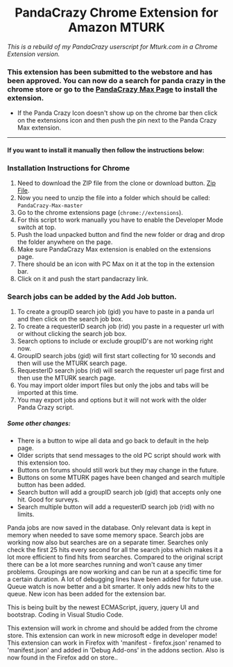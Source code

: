 <h1 align="center">PandaCrazy Chrome Extension for Amazon MTURK</h1>

*This is a rebuild of my PandaCrazy userscript for Mturk.com in a Chrome Extension version.*

### This extension has been submitted to the webstore and has been approved. You can now do a search for panda crazy in the chrome store or go to the [PandaCrazy Max Page](https://chrome.google.com/webstore/detail/pandacrazy-max/gefompgkggmjbcihdkdbfddhjnnceipm) to install the extension.
* If the Panda Crazy Icon doesn't show up on the chrome bar then click on the extensions icon and then push the pin next to the Panda Crazy Max extension.

-----
#### If you want to install it manually then follow the instructions below:
### Installation Instructions for Chrome
1. Need to download the ZIP file from the clone or download button. [Zip File](https://github.com/JohnnyRS/PandaCrazy-Max/archive/master.zip).
1. Now you need to unzip the file into a folder which should be called: `PandaCrazy-Max-master`
1. Go to the chrome extensions page (`chrome://extensions`).
1. For this script to work manually you have to enable the Developer Mode switch at top.
1. Push the load unpacked button and find the new folder or drag and drop the folder anywhere on the page.
1. Make sure PandaCrazy Max extension is enabled on the extensions page.
1. There should be an icon with PC Max on it at the top in the extension bar.
1. Click on it and push the start pandacrazy link.

### Search jobs can be added by the Add Job button.
1. To create a groupID search job (gid) you have to paste in a panda url and then click on the search job box.
1. To create a requesterID search job (rid) you paste in a requester url with or without clicking the search job box.
1. Search options to include or exclude groupID's are not working right now.
1. GroupID search jobs (gid) will first start collecting for 10 seconds and then will use the MTURK search page.
1. RequesterID search jobs (rid) will search the requester url page first and then use the MTURK search page.
1. You may import older import files but only the jobs and tabs will be imported at this time.
1. You may export jobs and options but it will not work with the older Panda Crazy script.

##### Some other changes:
* There is a button to wipe all data and go back to default in the help page.
* Older scripts that send messages to the old PC script should work with this extension too.
* Buttons on forums should still work but they may change in the future.
* Buttons on some MTURK pages have been changed and search multiple button has been added.
* Search button will add a groupID search job (gid) that accepts only one hit. Good for surveys.
* Search multiple button will add a requesterID search job (rid) with no limits.

 Panda jobs are now saved in the database. Only relevant data is kept in memory when needed to save some memory space. Search jobs are working now also but searches are on a separate timer. Searches only check the first 25 hits every second for all the search jobs which makes it a lot more efficient to find hits from searches. Compared to the original script there can be a lot more searches running and won't cause any timer problems. Groupings are now working and can be run at a specific time for a certain duration. A lot of debugging lines have been added for future use. Queue watch is now better and a bit smarter. It only adds new hits to the queue. New icon has been added for the extension bar.

This is being built by the newest ECMAScript, jquery, jquery UI and bootstrap. Coding in Visual Studio Code.

This extension will work in chrome and should be added from the chrome store.
This extension can work in new microsoft edge in developer mode!
This extension can work in Firefox with 'manifest - firefox.json' renamed to 'manifest.json' and added in 'Debug Add-ons' in the addons section. Also is now found in the Firefox add on store..